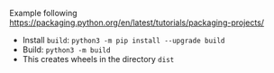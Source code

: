 
Example following https://packaging.python.org/en/latest/tutorials/packaging-projects/

* Install `build`: `python3 -m pip install --upgrade build`
* Build: `python3 -m build`
* This creates wheels in the directory `dist`
